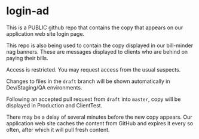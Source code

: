 # login-ad
This is a PUBLIC github repo that contains the copy that appears on our application web site login page.

This repo is also being used to contain the copy displayed in our bill-minder nag banners. These are messages displayed to clients who are behind on paying their bills.

Access is restricted. You may request access from the usual suspects.

Changes to files in the `draft` branch will be shown automatically in Dev/Staging/QA environments.

Following an accepted pull request from `draft` into `master`, copy will be displayed in Production and ClientTest.

There may be a delay of several minutes before the new copy appears. Our application web site caches the content from GitHub and expires it every so often, after which it will pull fresh content.
